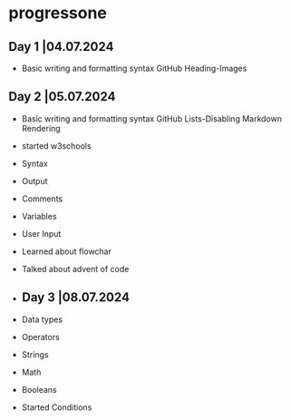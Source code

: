 # progressone
## Day 1 |04.07.2024

+ Basic writing and formatting syntax GitHub Heading-Images

## Day 2 |05.07.2024

- Basic writing and formatting syntax GitHub Lists-Disabling Markdown Rendering
- started w3schools
- Syntax
- Output
- Comments
- Variables
- User Input
- Learned about flowchar
- Talked about advent of code

- ## Day 3 |08.07.2024

- Data types
- Operators
- Strings
- Math
- Booleans
- Started Conditions




